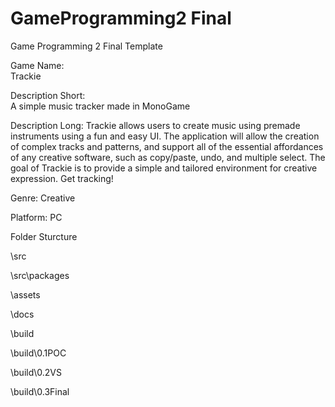 # GameProgramming2 Final
 Game Programming 2 Final Template

Game Name:  
Trackie

Description Short:  
A simple music tracker made in MonoGame

Description Long: 
Trackie allows users to create music using premade instruments using a fun and easy UI. The application will allow the creation of complex tracks and patterns, and support all of the essential affordances of any creative software, such as copy/paste, undo, and multiple select. The goal of Trackie is to provide a simple and tailored environment for creative expression. Get tracking!

Genre:
Creative

Platform:
PC

Folder Sturcture

\src

\src\packages

\assets

\docs

\build

\build\0.1POC

\build\0.2VS

\build\0.3Final
